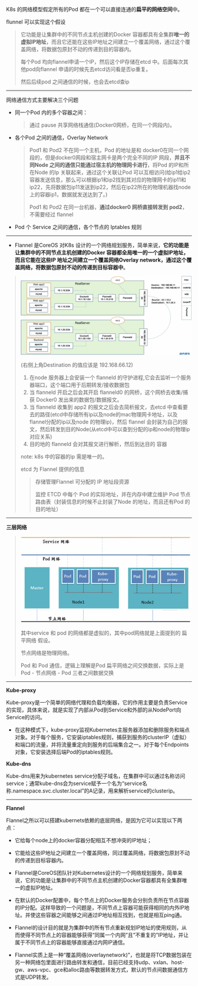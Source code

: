 K8s 的网络模型假定所有的Pod 都在一个可以直接连通的**扁平的网络空间**中。

flunnel 可以实现这个假设

> 它功能是让集群中的不同节点主机创建的Docker 容器都具有全集群**唯一的虚拟IP地址**，而且它还能在这些IP地址之间建立一个覆盖网络，通过这个覆盖网络，将数据包原封不动的传递到目的容器内。
>
> 每个Pod 均向flannel申请一个IP，然后这个IP存储在etcd 中。后面每次其他pod向flannel 申请的时候先去etcd访问看是否ip重复。
>
> 然后后续pod 之间通信的时候，也会去etcd查ip

---

网络通信方式主要解决三个问题

* 同一个Pod 内的多个容器之间： 

  >  通过 pause 共享网络栈通信(Docker0网桥，在同一个网段内)。

* 各个Pod 之间的通信，Overlay Network

  > Pod1 和 Pod2 不在同一个主机，Pod 的地址是和 docker0在同一个网段的，但是docker0网段和宿主网卡是两个完全不同的IP 网段，**并且不同Node 之间的通信只能通过宿主机的物理网卡进行**，将Pod 的IP和所在Node 的Ip 关联起来，通过这个关联让Pod 可以互相访问(给ip1给ip2 容器发送信息，那么可以根据ip1和ip2找到其对应的物理网卡的ip11和ip22，先将数据包ip11发送到ip22，然后在ip22所在的物理机器找node 上的容器ip1，数据就发送达到了。)
  >
  > Pod1 和 Pod2 在同一台机器，**通过docker0 网桥直接转发到 pod2**，不需要经过 flannel

* Pod 个 Service 之间的通信，各个节点的 Iptables 规则

---

* Flannel 是CoreOS 对K8s 设计的一个网络规划服务，简单来说，**它的功能是让集群中的不同节点主机创建的Docker 容器都全局唯一的一个虚拟IP地址，而且它能在这些IP 地址之间建立一个覆盖网络Overlay network，通过这个覆盖网络，将数据包原封不动的传递到目标容器中**。

> ![a](./pic/flunnel.png)
>
> (右侧上角Destination 的值应该是 192.168.66.12)
>
> 1. 在node 服务器上会安装一个 flanneld 的守护进程,它会去监听一个服务器端口，这个端口用于后期转发/接收数据包
> 2. 当 flanneld 开启之后会其开启 flanneld0 的网桥，这个网桥去收集/捕获 Docker0 发出来的数据包/数据报文。
> 3. 当 flanneld 收集到 app2 的报文之后会去简析报文，去etcd 中查看要去的路径(etcd中存储所有ip以及node的mac物理网卡地址，以及flannel分配的ip以及node 的物理ip)，然后 flannel 会封装为自己的报文，然后转发到目的Node(从etcd中可以查到分配的ip和node的物理ip对应关系)
> 4. 目的地的 flanneld 会对其报文进行解析，然后到达目的 容器
>
> note: k8s 中的容器的ip 需是唯一的。
>
> etcd 为 Flannel 提供的信息
>
> > 存储管理Flannel 可分配的 IP 地址段资源
> >
> > 监控 ETCD 中每个 Pod 的实际地址，并在内存中建立维护 Pod 节点路由表（封装信息的时候不止封装了Node 的地址，而且还有Pod 的目的地址）

---

**三层网络**

> ![a](./pic/3layersnets.png)
>
> 其中service 和 pod 的网络都是虚拟的，其中pod网络就是上面提到的 扁平网络 假设。
>
> 节点网络是物理网络。
>
> Pod 和 Pod 通信，逻辑上理解是Pod 扁平网络之间交换数据，实际上是Pod - 节点网络 - Pod 三者之间数据交换

---

**Kube-proxy**

Kube-proxy是一个简单的网络代理和负载均衡器，它的作用主要是负责Service的实现，具体来说，就是实现了内部从Pod到Service和外部的从NodePort向Service的访问。

- 在这种模式下，kube-proxy监视Kubernetes主服务器添加和删除服务和端点对象。对于每个服务，它安装iptables规则，捕获到服务的clusterIP（虚拟）和端口的流量，并将流量重定向到服务的后端集合之一。对于每个Endpoints对象，它安装选择后端Pod的iptables规则。

**Kube-dns**

Kube-dns用来为kubernetes service分配子域名，在集群中可以通过名称访问service；通常kube-dns会为service赋予一个名为“service名称.namespace.svc.cluster.local”的A记录，用来解析service的clusterip。

---

**Flannel**

Flannel之所以可以搭建kubernets依赖的底层网络，是因为它可以实现以下两点：

- 它给每个node上的docker容器分配相互不想冲突的IP地址；
- 它能给这些IP地址之间建立一个覆盖网络，同过覆盖网络，将数据包原封不动的传递到目标容器内。



- Flannel是CoreOS团队针对Kubernetes设计的一个网络规划服务，简单来说，它的功能是让集群中的不同节点主机创建的Docker容器都具有全集群唯一的虚拟IP地址。
- 在默认的Docker配置中，每个节点上的Docker服务会分别负责所在节点容器的IP分配。这样导致的一个问题是，不同节点上容器可能获得相同的内外IP地址。并使这些容器之间能够之间通过IP地址相互找到，也就是相互ping通。
- Flannel的设计目的就是为集群中的所有节点重新规划IP地址的使用规则，从而使得不同节点上的容器能够获得“同属一个内网”且”不重复的”IP地址，并让属于不同节点上的容器能够直接通过内网IP通信。
- Flannel实质上是一种“覆盖网络(overlaynetwork)”，也就是将TCP数据包装在另一种网络包里面进行路由转发和通信，目前已经支持udp、vxlan、host-gw、aws-vpc、gce和alloc路由等数据转发方式，默认的节点间数据通信方式是UDP转发。

